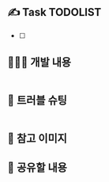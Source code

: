 ## ✍️ Task TODOLIST
<!-- 자신이 한 작업을 간단하게 TODO로 표현해주세요. -->
- [ ]

## 🧑🏻‍💻 개발 내용
<!-- 개발에 대한 내용을 적어주세요. -->
```
```

## 🚨 트러블 슈팅
<!-- 트러블 슈팅이 있었다면 이야기 해주세요. -->
```
```

## 📸 참고 이미지
<!-- 참고할 사진이 있다면 넣어주세요. -->


## 📔 공유할 내용
<!-- 레퍼런스, 새로 알게 된 것, 궁금한사항 등을 적어주세요. -->
